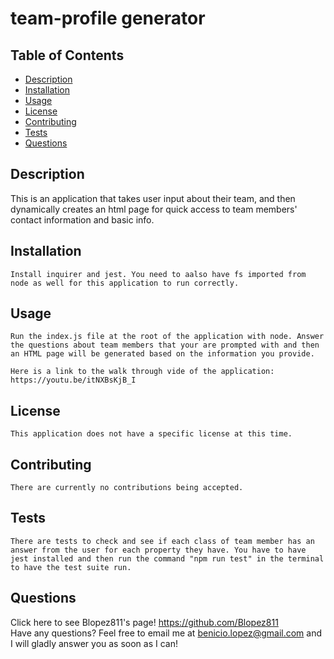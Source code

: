 
  # team-profile generator
  
  ## Table of Contents
  * [Description](https://github.com/Blopez811/team-profile-generator#description)
  * [Installation](https://github.com/Blopez811/team-profile-generator#installation)
  * [Usage](https://github.com/Blopez811/team-profile-generator#usage)
  * [License](https://github.com/Blopez811/team-profile-generator#license)
  * [Contributing](https://github.com/Blopez811/team-profile-generator#contributing)
  * [Tests](https://github.com/Blopez811/team-profile-generator#tests)
  * [Questions](https://github.com/Blopez811/team-profile-generator#questions)

  ## Description
   This is an  application that takes user input about their team, and then dynamically creates an html page for quick access to team members' contact information and basic info.

  ## Installation
    Install inquirer and jest. You need to aalso have fs imported from node as well for this application to run correctly.

  ## Usage
    Run the index.js file at the root of the application with node. Answer the questions about team members that your are prompted with and then an HTML page will be generated based on the information you provide.

    Here is a link to the walk through vide of the application:
    https://youtu.be/itNXBsKjB_I

  ## License  
    This application does not have a specific license at this time.
  ## Contributing
    There are currently no contributions being accepted.

  ## Tests
    There are tests to check and see if each class of team member has an answer from the user for each property they have. You have to have jest installed and then run the command "npm run test" in the terminal to have the test suite run. 

  ## Questions
  Click here to see Blopez811's page! https://github.com/Blopez811  
  Have any questions? Feel free to email me at benicio.lopez@gmail.com and I will gladly answer you as soon as I can!